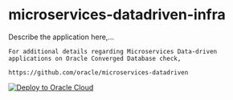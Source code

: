 # microservices-datadriven-infra

Describe the application here,...

    For additional details regarding Microservices Data-driven applications on Oracle Converged Database check,

    https://github.com/oracle/microservices-datadriven


[![Deploy to Oracle Cloud](https://oci-resourcemanager-plugin.plugins.oci.oraclecloud.com/latest/deploy-to-oracle-cloud.svg)](https://cloud.oracle.com/resourcemanager/stacks/create?zipUrl=https://github.com/vishalmmehra/microservices-datadriven-infra/raw/master/microservices-datadriven-infra.zip)
